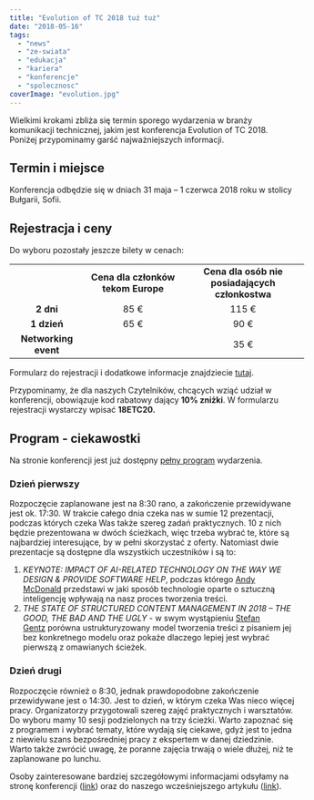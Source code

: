 ```yaml
---
title: "Evolution of TC 2018 tuż tuż"
date: "2018-05-16"
tags:
  - "news"
  - "ze-swiata"
  - "edukacja"
  - "kariera"
  - "konferencje"
  - "spolecznosc"
coverImage: "evolution.jpg"
---
```


Wielkimi krokami zbliża się termin sporego wydarzenia w branży komunikacji
technicznej, jakim jest konferencja Evolution of TC 2018. Poniżej przypominamy
garść najważniejszych informacji.

## Termin i miejsce

Konferencja odbędzie się w dniach 31 maja – 1 czerwca 2018 roku w stolicy
Bułgarii, Sofii.

## Rejestracja i ceny

Do wyboru pozostały jeszcze bilety w cenach:

<table style="width: 572px;"><tbody><tr><td style="width: 115.03px;"></td><td style="width: 155.97px; text-align: center;"><strong>Cena&nbsp;dla członków tekom Europe</strong></td><td style="width: 199px; text-align: center;"><strong>Cena dla osób nie posiadających członkostwa</strong></td></tr><tr><td style="width: 115.03px; text-align: center;"><strong>2 dni</strong></td><td style="width: 155.97px; text-align: center;">85 €</td><td style="width: 199px; text-align: center;">115 €</td></tr><tr><td style="width: 115.03px; text-align: center;"><strong>1 dzień</strong></td><td style="width: 155.97px; text-align: center;">65 €</td><td style="width: 199px; text-align: center;">90 €</td></tr><tr><td style="width: 115.03px; text-align: center;"><strong>Networking event</strong></td><td style="width: 155.97px;"></td><td style="width: 199px; text-align: center;">35 €</td></tr></tbody></table>

Formularz do rejestracji i dodatkowe informacje znajdziecie
[tutaj](https://evolution-of-tc.com/register/).

Przypominamy, że dla naszych Czytelników, chcących wziąć udział w konferencji,
obowiązuje kod rabatowy dający **10% zniżki**. W formularzu rejestracji
wystarczy wpisać **18ETC20.**

## Program - ciekawostki

Na stronie konferencji jest już dostępny
[pełny program](https://evolution-of-tc.com/program-2018/) wydarzenia.

### Dzień pierwszy

Rozpoczęcie zaplanowane jest na 8:30 rano, a zakończenie przewidywane jest ok.
17:30. W trakcie całego dnia czeka nas w sumie 12 prezentacji, podczas których
czeka Was także szereg zadań praktycznych. 10 z nich będzie prezentowana w dwóch
ścieżkach, więc trzeba wybrać te, które są najbardziej interesujące, by w pełni
skorzystać z oferty. Natomiast dwie prezentacje są dostępne dla wszystkich
uczestników i są to:

1. _KEYNOTE: IMPACT OF AI-RELATED TECHNOLOGY ON THE WAY WE DESIGN & PROVIDE
   SOFTWARE HELP_, podczas którego
   [Andy McDonald](https://evolution-of-tc.com/speaker/andy-mcdonald/) przedstawi
   w jaki sposób technologie oparte o sztuczną inteligencję wpływają na nasz
   proces tworzenia treści.
2. _THE STATE OF STRUCTURED CONTENT MANAGEMENT IN 2018 – THE GOOD, THE BAD AND
   THE UGLY_ - w swym wystąpieniu
   [Stefan Gentz](https://evolution-of-tc.com/speaker/stefan-gentz/) porówna
   ustrukturyzowany model tworzenia treści z pisaniem jej bez konkretnego modelu
   oraz pokaże dlaczego lepiej jest wybrać pierwszą z omawianych ścieżek.

### Dzień drugi

Rozpoczęcie również o 8:30, jednak prawdopodobne zakończenie przewidywane jest o
14:30. Jest to dzień, w którym czeka Was nieco więcej pracy. Organizatorzy
przygotowali szereg zajęć praktycznych i warsztatów. Do wyboru mamy 10 sesji
podzielonych na trzy ścieżki. Warto zapoznać się z programem i wybrać tematy,
które wydają się ciekawe, gdyż jest to jedna z niewielu szans bezpośredniej
pracy z ekspertem w danej dziedzinie. Warto także zwrócić uwagę, że poranne
zajęcia trwają o wiele dłużej, niż te zaplanowane po lunchu.

Osoby zainteresowane bardziej szczegółowymi informacjami odsyłamy na stronę
konferencji ([link](https://evolution-of-tc.com/)) oraz do naszego
wcześniejszego artykułu
([link](http://techwriter.pl/evolution-of-tc-2018-juz-wkrotce/)).
